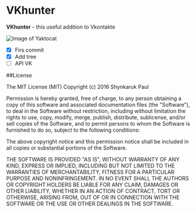 # VKhunter

**VKhunter** - this useful addition to Vkontakte

![Image of Yaktocat](https://octodex.github.com/images/yaktocat.png)

- [x] Firs commit
- [x] Add tree
- [ ] API VK

##License

The MIT License (MIT)
Copyright (c) 2016 Shynkaruk Paul

Permission is hereby granted, free of charge, to any person obtaining a copy of this software and associated documentation files (the "Software"), to deal in the Software without restriction, including without limitation the rights to use, copy, modify, merge, publish, distribute, sublicense, and/or sell copies of the Software, and to permit persons to whom the Software is furnished to do so, subject to the following conditions:

The above copyright notice and this permission notice shall be included in all copies or substantial portions of the Software.

THE SOFTWARE IS PROVIDED "AS IS", WITHOUT WARRANTY OF ANY KIND, EXPRESS OR IMPLIED, INCLUDING BUT NOT LIMITED TO THE WARRANTIES OF MERCHANTABILITY, FITNESS FOR A PARTICULAR PURPOSE AND NONINFRINGEMENT. IN NO EVENT SHALL THE AUTHORS OR COPYRIGHT HOLDERS BE LIABLE FOR ANY CLAIM, DAMAGES OR OTHER LIABILITY, WHETHER IN AN ACTION OF CONTRACT, TORT OR OTHERWISE, ARISING FROM, OUT OF OR IN CONNECTION WITH THE SOFTWARE OR THE USE OR OTHER DEALINGS IN THE SOFTWARE.
